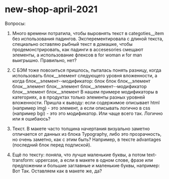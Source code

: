 # new-shop-april-2021
Вопросы:

1. Много времени потратила, чтобы выровнять текст в categoties__item без использования падингов. Эксперементировала
с длиной текста, специально оставляю рыбный текст в домашке, чтобы продемонстрировать, как падинги в accesesories смещают
элементы, а использование флексов в for woman и for man выигрышно. Правильно, нет?

2. С БЭМ тоже повозиться пришлось, пыталась понять разницу, когда использовать блок__элемент следующего уровня вложенности, 
а когда блок__элемент--модификатор:
     блок				блок
         блок__элемент			   блок__элемент
         блок__элемент			       блок__элемент--модификатор	
	блок__элемент		       блок__элемент
В нашем примере модификаторы в категориях, а в продуктах только элементы разных уровней вложенности.
Пришла к выводу: если содержимое описывает html (например img) - это элемент, а если описывать логично 
в css (например bgi) - это это модификатор. Или чаще всего так. Логично или я ошибаюсь?

3. Текст. В макете часто толщина начертания визуально заметно отличается от данных из блока Typography, 
либо это прозрачность, но очень заметно, как с этим быть? 
Например, в тексте advantages (последний блок перед подпиской).

4. Ещё по тексту: поняла, что лучше маленькие буквы, а потом text-transform: uppercase, а если в макете в одном слове,
фразе или предложении и большие заглавные и маленькие буквы, например: Вот Так. Оставляем как в макете же, да?
